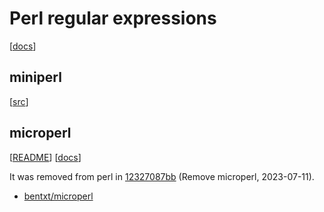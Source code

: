 # Perl regular expressions

[[docs](https://perldoc.perl.org/perlre)]

## miniperl

[[src](https://github.com/Perl/perl5/blob/blead/miniperlmain.c)]

## microperl

[[README](https://github.com/Perl/perl5/blob/da68804948c6f7755abc98cd4b27ef1f529b5085/README.micro)]
[[docs](https://www.foo.be/docs/tpj/issues/vol5_3/tpj0503-0003.html)]

It was removed from perl in [12327087bb](https://github.com/Perl/perl5/commit/12327087bbec7f7feb3121a687442efe210e9dfc)
(Remove microperl, 2023-07-11).

- [bentxt/microperl](https://github.com/bentxt/microperl)
